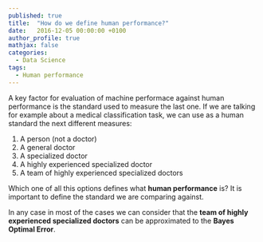 ```yaml
---
published: true
title:  "How do we define human performance?"
date:   2016-12-05 00:00:00 +0100
author_profile: true
mathjax: false
categories:
  - Data Science
tags:
  - Human performance
---
```


A key factor for evaluation of machine performace against human performance is the standard used to measure the last one.
If we are talking for example about a medical classification task, we can use as a human standard the next different measures:

1. A person (not a doctor)
2. A general doctor
3. A specialized doctor
4. A highly experienced specialized doctor
5. A team of highly experienced specialized doctors

Which one of all this options defines what **human performance** is? It is important to define the standard we are comparing against.

In any case in most of the cases we can consider that the **team of highly experienced specialized doctors** can be approximated to the **Bayes Optimal Error**.


